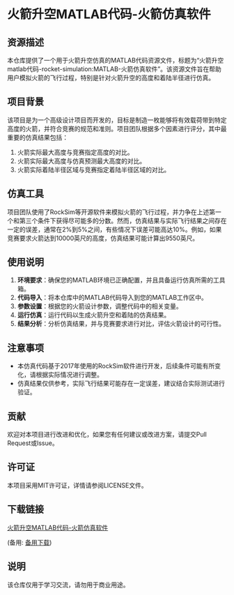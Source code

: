 # 火箭升空MATLAB代码-火箭仿真软件

## 资源描述

本仓库提供了一个用于火箭升空仿真的MATLAB代码资源文件，标题为“火箭升空matlab代码-rocket-simulation:MATLAB-火箭仿真软件”。该资源文件旨在帮助用户模拟火箭的飞行过程，特别是针对火箭升空的高度和着陆半径进行仿真。

## 项目背景

该项目是为一个高级设计项目而开发的，目标是制造一枚能够将有效载荷带到特定高度的火箭，并符合竞赛的规范和准则。项目团队根据多个因素进行评分，其中最重要的仿真结果包括：

1. 火箭实际最大高度与竞赛指定高度的对比。
2. 火箭实际最大高度与仿真预测最大高度的对比。
3. 火箭实际着陆半径区域与竞赛指定着陆半径区域的对比。

## 仿真工具

项目团队使用了RockSim等开源软件来模拟火箭的飞行过程，并力争在上述第一个和第三个条件下获得尽可能多的分数。然而，仿真结果与实际飞行结果之间存在一定的误差，通常在2%到5%之间，有些情况下误差可能高达10%。例如，如果竞赛要求火箭达到10000英尺的高度，仿真结果可能计算出9550英尺。

## 使用说明

1. **环境要求**：确保您的MATLAB环境已正确配置，并且具备运行仿真所需的工具箱。
2. **代码导入**：将本仓库中的MATLAB代码导入到您的MATLAB工作区中。
3. **参数设置**：根据您的火箭设计参数，调整代码中的相关变量。
4. **运行仿真**：运行代码以生成火箭升空和着陆的仿真结果。
5. **结果分析**：分析仿真结果，并与竞赛要求进行对比，评估火箭设计的可行性。

## 注意事项

- 本仿真代码基于2017年使用的RockSim软件进行开发，后续条件可能有所变化，请根据实际情况进行调整。
- 仿真结果仅供参考，实际飞行结果可能存在一定误差，建议结合实际测试进行验证。

## 贡献

欢迎对本项目进行改进和优化，如果您有任何建议或改进方案，请提交Pull Request或Issue。

## 许可证

本项目采用MIT许可证，详情请参阅LICENSE文件。

## 下载链接
[火箭升空MATLAB代码-火箭仿真软件](https://pan.quark.cn/s/7eaef344dcaf) 

(备用: [备用下载](https://pan.baidu.com/s/134Vk_tr7dbEbIezsa-Nupg?pwd=1234))

## 说明

该仓库仅用于学习交流，请勿用于商业用途。
